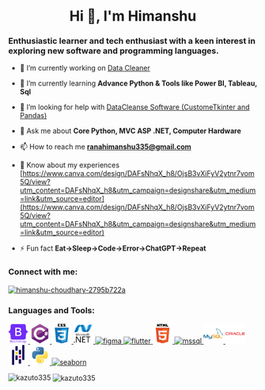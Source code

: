 <h1 align="center">Hi 👋, I'm Himanshu</h1>
<h3 align="left">Enthusiastic learner and tech enthusiast with a keen interest in exploring new software and programming languages.</h3>

- 🔭 I’m currently working on [Data Cleaner](https://github.com/Kazuto335/DataCleaner)

- 🌱 I’m currently learning **Advance Python & Tools like Power BI, Tableau, Sql**

- 🤝 I’m looking for help with [DataCleanse Software (CustomeTkinter and Pandas)](https://github.com/Kazuto335/DataCleaner)

- 💬 Ask me about **Core Python, MVC ASP .NET, Computer Hardware**

- 📫 How to reach me **ranahimanshu335@gmail.com**

- 📄 Know about my experiences [https://www.canva.com/design/DAFsNhqX_h8/OjsB3vXiFyV2ytnr7vom5Q/view?utm_content=DAFsNhqX_h8&utm_campaign=designshare&utm_medium=link&utm_source=editor](https://www.canva.com/design/DAFsNhqX_h8/OjsB3vXiFyV2ytnr7vom5Q/view?utm_content=DAFsNhqX_h8&utm_campaign=designshare&utm_medium=link&utm_source=editor)

- ⚡ Fun fact **Eat->Sleep->Code->Error->ChatGPT->Repeat**

<h3 align="left">Connect with me:</h3>
<p align="left">
<a href="https://linkedin.com/in/himanshu-choudhary-2795b722a" target="blank"><img align="center" src="https://raw.githubusercontent.com/rahuldkjain/github-profile-readme-generator/master/src/images/icons/Social/linked-in-alt.svg" alt="himanshu-choudhary-2795b722a" height="30" width="40" /></a>
</p>

<h3 align="left">Languages and Tools:</h3>
<p align="left"> <a href="https://getbootstrap.com" target="_blank" rel="noreferrer"> <img src="https://raw.githubusercontent.com/devicons/devicon/master/icons/bootstrap/bootstrap-plain-wordmark.svg" alt="bootstrap" width="40" height="40"/> </a> <a href="https://www.w3schools.com/cs/" target="_blank" rel="noreferrer"> <img src="https://raw.githubusercontent.com/devicons/devicon/master/icons/csharp/csharp-original.svg" alt="csharp" width="40" height="40"/> </a> <a href="https://www.w3schools.com/css/" target="_blank" rel="noreferrer"> <img src="https://raw.githubusercontent.com/devicons/devicon/master/icons/css3/css3-original-wordmark.svg" alt="css3" width="40" height="40"/> </a> <a href="https://dotnet.microsoft.com/" target="_blank" rel="noreferrer"> <img src="https://raw.githubusercontent.com/devicons/devicon/master/icons/dot-net/dot-net-original-wordmark.svg" alt="dotnet" width="40" height="40"/> </a> <a href="https://www.figma.com/" target="_blank" rel="noreferrer"> <img src="https://www.vectorlogo.zone/logos/figma/figma-icon.svg" alt="figma" width="40" height="40"/> </a> <a href="https://flutter.dev" target="_blank" rel="noreferrer"> <img src="https://www.vectorlogo.zone/logos/flutterio/flutterio-icon.svg" alt="flutter" width="40" height="40"/> </a> <a href="https://www.w3.org/html/" target="_blank" rel="noreferrer"> <img src="https://raw.githubusercontent.com/devicons/devicon/master/icons/html5/html5-original-wordmark.svg" alt="html5" width="40" height="40"/> </a> <a href="https://www.microsoft.com/en-us/sql-server" target="_blank" rel="noreferrer"> <img src="https://www.svgrepo.com/show/303229/microsoft-sql-server-logo.svg" alt="mssql" width="40" height="40"/> </a> <a href="https://www.mysql.com/" target="_blank" rel="noreferrer"> <img src="https://raw.githubusercontent.com/devicons/devicon/master/icons/mysql/mysql-original-wordmark.svg" alt="mysql" width="40" height="40"/> </a> <a href="https://www.oracle.com/" target="_blank" rel="noreferrer"> <img src="https://raw.githubusercontent.com/devicons/devicon/master/icons/oracle/oracle-original.svg" alt="oracle" width="40" height="40"/> </a> <a href="https://pandas.pydata.org/" target="_blank" rel="noreferrer"> <img src="https://raw.githubusercontent.com/devicons/devicon/2ae2a900d2f041da66e950e4d48052658d850630/icons/pandas/pandas-original.svg" alt="pandas" width="40" height="40"/> </a> <a href="https://www.python.org" target="_blank" rel="noreferrer"> <img src="https://raw.githubusercontent.com/devicons/devicon/master/icons/python/python-original.svg" alt="python" width="40" height="40"/> </a> <a href="https://seaborn.pydata.org/" target="_blank" rel="noreferrer"> <img src="https://seaborn.pydata.org/_images/logo-mark-lightbg.svg" alt="seaborn" width="40" height="40"/> </a> </p>

<p><img align="left" src="https://github-readme-stats.vercel.app/api/top-langs?username=kazuto335&show_icons=true&locale=en&layout=compact" alt="kazuto335" /></p>

<p>&nbsp;<img align="center" src="https://github-readme-stats.vercel.app/api?username=kazuto335&show_icons=true&locale=en" alt="kazuto335" /></p>
